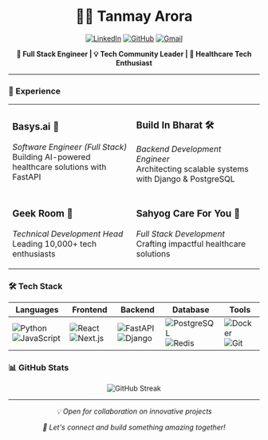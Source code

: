 # <div align="center">👨‍💻 Tanmay Arora</div>

<div align="center">
  
[![LinkedIn](https://img.shields.io/badge/LinkedIn-0077B5?style=for-the-badge&logo=linkedin&logoColor=white)](https://linkedin.com/in/tanmaycode1)
[![GitHub](https://img.shields.io/badge/GitHub-100000?style=for-the-badge&logo=github&logoColor=white)](https://github.com/tanmaycode1)
[![Gmail](https://img.shields.io/badge/Gmail-D14836?style=for-the-badge&logo=gmail&logoColor=white)](mailto:tanmayarora118@gmail.com)

</div>

<p align="center">
  <b>🚀 Full Stack Engineer | 💡 Tech Community Leader | 🌟 Healthcare Tech Enthusiast</b>
</p>

---

### 💼 Experience
<table>
<tr>
<td>
  
  ### Basys.ai 🏥
  *Software Engineer (Full Stack)*  
  Building AI-powered healthcare solutions with FastAPI
  
</td>
<td>
  
  ### Build In Bharat 🛠️
  *Backend Development Engineer*  
  Architecting scalable systems with Django & PostgreSQL
  
</td>
</tr>
<tr>
<td>
  
  ### Geek Room 👥
  *Technical Development Head*  
  Leading 10,000+ tech enthusiasts
  
</td>
<td>
  
  ### Sahyog Care For You 💪
  *Full Stack Development*  
  Crafting impactful healthcare solutions
  
</td>
</tr>
</table>

### 🛠️ Tech Stack

<div align="center">

| Languages | Frontend | Backend | Database | Tools |
|-----------|----------|----------|-----------|-------|
| ![Python](https://img.shields.io/badge/Python-3776AB?style=flat&logo=python&logoColor=white) ![JavaScript](https://img.shields.io/badge/JavaScript-F7DF1E?style=flat&logo=javascript&logoColor=black) | ![React](https://img.shields.io/badge/React-20232A?style=flat&logo=react&logoColor=61DAFB) ![Next.js](https://img.shields.io/badge/Next.js-000000?style=flat&logo=next.js&logoColor=white) | ![FastAPI](https://img.shields.io/badge/FastAPI-009688?style=flat&logo=fastapi&logoColor=white) ![Django](https://img.shields.io/badge/Django-092E20?style=flat&logo=django&logoColor=white) | ![PostgreSQL](https://img.shields.io/badge/PostgreSQL-316192?style=flat&logo=postgresql&logoColor=white) ![Redis](https://img.shields.io/badge/Redis-DC382D?style=flat&logo=redis&logoColor=white) | ![Docker](https://img.shields.io/badge/Docker-2496ED?style=flat&logo=docker&logoColor=white) ![Git](https://img.shields.io/badge/Git-F05032?style=flat&logo=git&logoColor=white) |

</div>

### 📊 GitHub Stats

<div align="center">
  <img src="https://github-readme-streak-stats.herokuapp.com/?user=tanmaycode1&theme=dark" alt="GitHub Streak"/>
</div>

---

<div align="center">
  
*💡 Open for collaboration on innovative projects*
  
*🌟 Let's connect and build something amazing together!*

</div>
